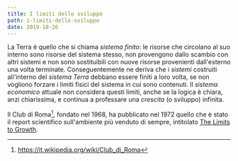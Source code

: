 ```yaml
---
title: I limiti dello sviluppo
path: i-limiti-dello-sviluppo
date: 2019-10-26
---
```


La Terra è quello che si chiama _sistema finito_: le risorse che circolano al suo interno sono risorse del sistema stesso, non provengono dallo scambio con altri sistemi e non sono sostituibili con nuove risorse provenienti dall'esterno una volta terminate.
Conseguentemente ne deriva che i _sistemi_ costruiti all'interno del _sistema Terra_ debbano essere finiti a loro volta, se non vogliono forzare i limiti fisici del sistema in cui sono contenuti.
Il _sistema economico_ attuale non considera questi limiti, anche se la logica è chiara, anzi chiarissima, e continua a professare una _crescita_ (o sviluppo) infinita.

Il Club di Roma[^limits-to-growth], fondato nel 1968, ha pubblicato nel 1972 quello che è stato il report scientifico sull'ambiente più venduto di sempre, intitolato [The Limits to Growth](http://www.donellameadows.org/wp-content/userfiles/Limits-to-Growth-digital-scan-version.pdf).


<!-- Grafico dei limiti dello sviluppo qui -->

[^limits-to-growth]: https://it.wikipedia.org/wiki/Club_di_Roma
